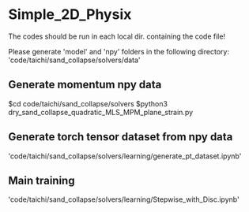 # Simple_2D_Physix

The codes should be run in each local dir. containing the code file!

Please generate 'model' and 'npy' folders in the following directory: 
'code/taichi/sand_collapse/solvers/data'

## Generate momentum npy data
$cd code/taichi/sand_collapse/solvers
$python3 dry_sand_collapse_quadratic_MLS_MPM_plane_strain.py

## Generate torch tensor dataset from npy data
'code/taichi/sand_collapse/solvers/learning/generate_pt_dataset.ipynb'

## Main training
'code/taichi/sand_collapse/solvers/learning/Stepwise_with_Disc.ipynb'

